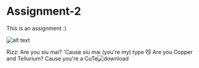 # Assignment-2
This is an assignment :)

![alt text](https://i.pinimg.com/736x/4d/c7/30/4dc730762d81ca9fc101e75d10c17bc8.jpg)

Rizz:
Are you siu mai? 'Cause siu mai (you're my) type 😼
Are you Copper and Tellurium? Cause you're a CuTe![download](https://github.com/user-attachments/assets/98dafd21-2dd1-4cc2-9f64-087863a81f1a)
